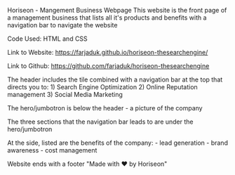 Horiseon - Mangement Business Webpage
This website is the front page of a management business
that lists all it's products and benefits with a navigation bar to navigate the website

Code Used: HTML and CSS

Link to Website:
https://farjaduk.github.io/horiseon-thesearchengine/

Link to Github:
https://github.com/farjaduk/horiseon-thesearchengine




The header includes the tile combined with a navigation bar at the top that directs you to:
    1) Search Engine Optimization
    2) Online Reputation management
    3) Social Media Marketing

The hero/jumbotron is below the header 
    - a picture of the company

The three sections that the navigation bar leads to are under the hero/jumbotron

At the side, listed are the benefits of the company:
    - lead generation
    - brand awareness
    - cost management

Website ends with a footer "Made with ❤️️ by Horiseon"



